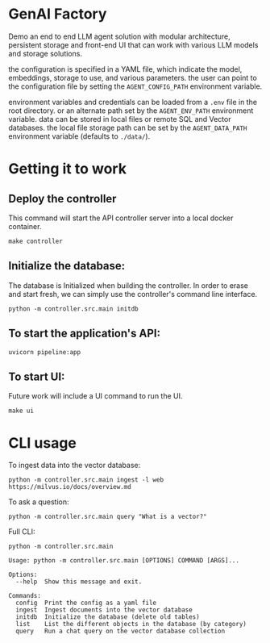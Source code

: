 # GenAI Factory

Demo an end to end LLM agent solution with modular architecture, persistent storage and front-end UI that can work with various LLM models and storage solutions.

the configuration is specified in a YAML file, which indicate the model, embeddings, storage to use, and various parameters. 
the user can point to the configuration file by setting the `AGENT_CONFIG_PATH` environment variable.

environment variables and credentials can be loaded from a `.env` file in the root directory. or an alternate path set by the `AGENT_ENV_PATH` environment variable.
data can be stored in local files or remote SQL and Vector databases. the local file storage path can be set by the `AGENT_DATA_PATH` environment variable (defaults to `./data/`).

# Getting it to work

## Deploy the controller
This command will start the API controller server into a local docker container.
```shell
make controller
```

## Initialize the database:
The database is Initialized when building the controller.
In order to erase and start fresh, we can simply use the controller's command line interface.

```shell
python -m controller.src.main initdb
```

## To start the application's API:

```shell
uvicorn pipeline:app
```

## To start UI:
Future work will include a UI command to run the UI.
```shell
make ui
```

# CLI usage

To ingest data into the vector database:
```shell
python -m controller.src.main ingest -l web https://milvus.io/docs/overview.md
```

To ask a question:
```shell   
python -m controller.src.main query "What is a vector?" 
```


Full CLI:

```shell
python -m controller.src.main

Usage: python -m controller.src.main [OPTIONS] COMMAND [ARGS]...

Options:
  --help  Show this message and exit.

Commands:
  config  Print the config as a yaml file
  ingest  Ingest documents into the vector database
  initdb  Initialize the database (delete old tables)
  list    List the different objects in the database (by category)
  query   Run a chat query on the vector database collection
```
